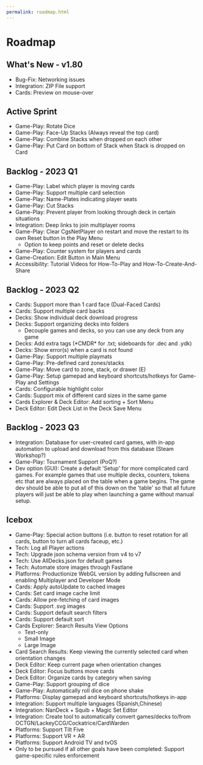 ```yaml
---
permalink: roadmap.html
---
```


# Roadmap

## What's New - v1.80
- Bug-Fix: Networking issues
- Integration: ZIP File support
- Cards: Preview on mouse-over

## Active Sprint
- Game-Play: Rotate Dice
- Game-Play: Face-Up Stacks (Always reveal the top card)
- Game-Play: Combine Stacks when dropped on each other
- Game-Play: Put Card on bottom of Stack when Stack is dropped on Card

## Backlog - 2023 Q1
- Game-Play: Label which player is moving cards
- Game-Play: Support multiple card selection
- Game-Play: Name-Plates indicating player seats
- Game-Play: Cut Stacks
- Game-Play: Prevent player from looking through deck in certain situations
- Integration: Deep links to join multiplayer rooms
- Game-Play: Clear CgsNetPlayer on restart and move the restart to its own Reset button in the Play Menu
  - Option to keep points and reset or delete decks
- Game-Play: Counter system for players and cards
- Game-Creation: Edit Button in Main Menu
- Accessibility: Tutorial Videos for How-To-Play and How-To-Create-And-Share

## Backlog - 2023 Q2
- Cards: Support more than 1 card face (Dual-Faced Cards)
- Cards: Support multiple card backs
- Decks: Show individual deck download progress
- Decks: Support organizing decks into folders
  - Decouple games and decks, so you can use any deck from any game
- Decks: Add extra tags (\*CMDR\* for .txt; sideboards for .dec and .ydk) 
- Decks: Show error(s) when a card is not found
- Game-Play: Support multiple playmats
- Game-Play: Pre-defined card zones/stacks
- Game-Play: Move card to zone, stack, or drawer (E)
- Game-Play: Setup gamepad and keyboard shortcuts/hotkeys for Game-Play and Settings
- Cards: Configurable highlight color
- Cards: Support mix of different card sizes in the same game
- Cards Explorer & Deck Editor: Add sorting + Sort Menu
- Deck Editor: Edit Deck List in the Deck Save Menu

## Backlog - 2023 Q3
- Integration: Database for user-created card games, with in-app automation to upload and download from this database (Steam Workshop?)
- Game-Play: Tournament Support (PoQ?)
- Dev option (GUI): Create a default 'Setup' for more complicated card games. 
For example games that use multiple decks, counters, tokens etc that are always placed on the table when a game begins. 
The game dev should be able to put all of this down on the 'table' so that all future players will just be able to play when launching a game without manual setup.

## Icebox
- Game-Play: Special action buttons (i.e. button to reset rotation for all cards, button to turn all cards faceup, etc.)
- Tech: Log all Player actions
- Tech: Upgrade json schema version from v4 to v7
- Tech: Use AllDecks.json for default games
- Tech: Automate store images through Fastlane
- Platforms: Productionize WebGL version by adding fullscreen and enabling Multiplayer and Developer Mode
- Cards: Apply autoUpdate to cached images
- Cards: Set card image cache limit
- Cards: Allow pre-fetching of card images
- Cards: Support .svg images
- Cards: Support default search filters
- Cards: Support default sort
- Cards Explorer: Search Results View Options
  - Text-only
  - Small Image
  - Large Image
- Card Search Results: Keep viewing the currently selected card when orientation changes
- Deck Editor: Keep current page when orientation changes
- Deck Editor: Focus buttons move cards
- Deck Editor: Organize cards by category when saving
- Game-Play: Support grouping of dice
- Game-Play: Automatically roll dice on phone shake
- Platforms: Display gamepad and keyboard shortcuts/hotkeys in-app
- Integration: Support multiple languages (Spanish,Chinese)
- Integration: NanDeck + Squib + Magic Set Editor
- Integration: Create tool to automatically convert games/decks to/from OCTGN/LackeyCCG/Cockatrice/CardWarden
- Platforms: Support Tilt Five
- Platforms: Support VR + AR
- Platforms: Support Android TV and tvOS
- Only to be pursued if all other goals have been completed: Support game-specific rules enforcement
